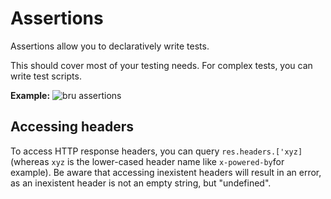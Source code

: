 # Assertions

Assertions allow you to declaratively write tests.

This should cover most of your testing needs. For complex tests, you can write test scripts.

**Example:**
![bru assertions](../public/images/assertions.png)

## Accessing headers
To access HTTP response headers, you can query `res.headers.['xyz]` (whereas `xyz` is the lower-cased header name like `x-powered-by`for example). Be aware that accessing inexistent headers will result in an error, as an inexistent header is not an empty string, but "undefined".
